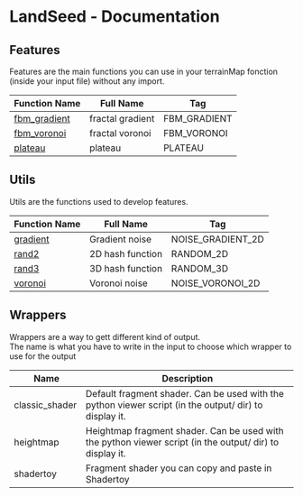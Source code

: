 # LandSeed - Documentation

## Features

Features are the main functions you can use in your terrainMap fonction (inside your input file) without any import.

| Function Name | Full Name | Tag |
|-|-|-|
| [fbm_gradient](features/fbm_gradient.md) | fractal gradient | FBM_GRADIENT |
| [fbm_voronoi](features/fbm_voronoi.md) | fractal voronoi | FBM_VORONOI |
| [plateau](features/plateau.md) | plateau | PLATEAU |


## Utils

Utils are the functions used to develop features.

| Function Name | Full Name | Tag |
|-|-|-|
| [gradient](utils/gradient.md) | Gradient noise | NOISE_GRADIENT_2D |
| [rand2](utils/rand2.md) | 2D hash function | RANDOM_2D |
| [rand3](utils/rand3.md) | 3D hash function | RANDOM_3D |
| [voronoi](utils/voronoi.md) | Voronoi noise | NOISE_VORONOI_2D |


## Wrappers

Wrappers are a way to gett different kind of output.  
The name is what you have to write in the input to choose which wrapper to use for the output

| Name | Description |
|-|-|
| classic_shader |  Default fragment shader. Can be used with the python viewer script (in the output/ dir) to display it. |
| heightmap |  Heightmap fragment shader. Can be used with the python viewer script (in the output/ dir) to display it. |
| shadertoy |  Fragment shader you can copy and paste in Shadertoy |
